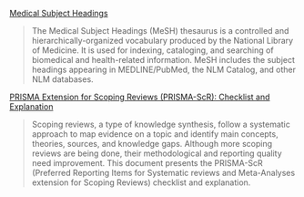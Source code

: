 [Medical Subject Headings](https://www.nlm.nih.gov/mesh/meshhome.html)
>The Medical Subject Headings (MeSH) thesaurus is a controlled and hierarchically-organized vocabulary produced by the National Library of Medicine. It is used for indexing, cataloging, and searching of biomedical and health-related information. MeSH includes the subject headings appearing in MEDLINE/PubMed, the NLM Catalog, and other NLM databases.


[PRISMA Extension for Scoping Reviews (PRISMA-ScR): Checklist and Explanation](https://pubmed.ncbi.nlm.nih.gov/30178033/)
>Scoping reviews, a type of knowledge synthesis, follow a systematic approach to map evidence on a topic and identify main concepts, theories, sources, and knowledge gaps. Although more scoping reviews are being done, their methodological and reporting quality need improvement. This document presents the PRISMA-ScR (Preferred Reporting Items for Systematic reviews and Meta-Analyses extension for Scoping Reviews) checklist and explanation.
